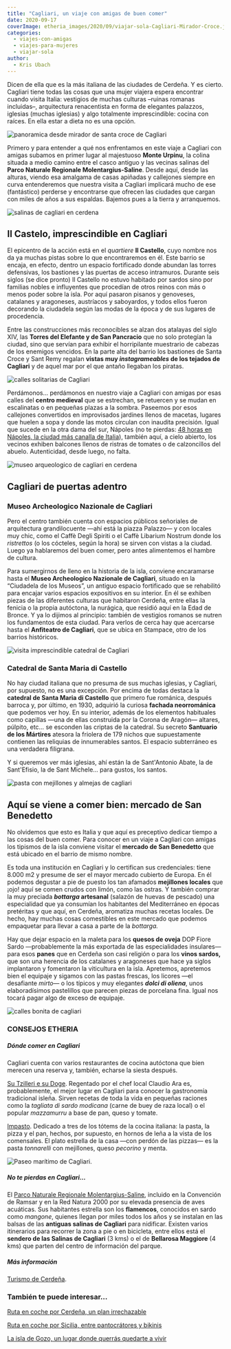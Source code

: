```yaml
---
title: "Cagliari, un viaje con amigas de buen comer"
date: 2020-09-17
coverImage: etheria_images/2020/09/viajar-sola-Cagliari-Mirador-Croce.jpg
categories: 
  - viajes-con-amigas
  - viajes-para-mujeres
  - viajar-sola
author: 
  - Kris Ubach
---
```


Dicen de ella que es la más italiana de las ciudades de Cerdeña. Y es cierto. Cagliari tiene todas las cosas que una mujer viajera espera encontrar cuando visita Italia: vestigios de muchas culturas –ruinas romanas incluidas–, arquitectura renacentista en forma de elegantes palazzos, iglesias (muchas iglesias) y algo totalmente imprescindible: cocina con raíces. En ella estar a dieta no es una opción.

![panoramica desde mirador de santa croce de Cagliari](etheria_images/2020/09/viajar-sola-Cagliari-Mirador-Croce.jpg "Vistas desde el mirador de la Santa Croce. © Kris Ubach")

Primero y para entender a qué nos enfrentamos en este viaje a Cagliari con amigas 
subamos en primer lugar al majestuoso **Monte Urpinu**, la colina situada a medio camino 
entre el casco antiguo y las vecinas salinas del **Parco Naturale Regionale 
Molentargius-Saline**. Desde aquí, desde las alturas, viendo esa amalgama de casas 
apiñadas y callejones siempre en curva entenderemos que nuestra visita a Cagliari 
implicará mucho de ese (fantástico) perderse y encontrarse que ofrecen las ciudades que 
cargan con miles de años a sus espaldas. Bajemos pues a la tierra y arranquemos. 

![salinas de cagliari en cerdena](etheria_images/2020/09/Parque-Salinas-Cagliari.jpg "Salinas del Parco Naturale Regionale Molentargius-Saline. © Kris Ubach")

## Il Castelo, imprescindible en Cagliari

El epicentro de la acción está en el _quartiere_ **Il Castello**, cuyo nombre nos da ya 
muchas pistas sobre lo que encontraremos en él. Este barrio se encaja, en efecto, dentro 
un espacio fortificado donde abundan las torres defensivas, los bastiones y las puertas 
de acceso intramuros. Durante seis siglos (se dice pronto) Il Castello no estuvo 
habitado por sardos sino por familias nobles e influyentes que procedían de otros reinos 
con más o menos poder sobre la isla. Por aquí pasaron pisanos y genoveses, catalanes y 
aragoneses, austríacos y saboyardos, y todos ellos fueron decorando la ciudadela según 
las modas de la época y de sus lugares de procedencia. 

Entre las construcciones más reconocibles se alzan dos atalayas del siglo XIV, las 
**Torres del Elefante y de San Pancracio** que no solo protegían la ciudad, sino que 
servían para exhibir el horripilante muestrario de cabezas de los enemigos vencidos. En 
la parte alta del barrio los bastiones de Santa Croce y Sant Remy regalan **vistas muy 
_instagrameables_ de los tejados de Cagliari** y de aquel mar por el que antaño llegaban 
los piratas. 

![calles solitarias de Cagliari](etheria_images/2020/09/viajes-para-mujeres-Cagliari.jpg "Calle de Cagliari. © Kris Ubach")

Perdámonos... perdámonos en nuestro viaje a Cagliari con amigas por esas calles del 
**centro medieval** que se estrechan, se retuercen y se mudan en escalinatas o en 
pequeñas plazas a la sombra. Paseemos por esos callejones convertidos en improvisados 
jardines llenos de macetas, lugares que huelen a sopa y donde las motos circulan con 
inaudita precisión. Igual que sucede en la otra dama del sur, Nápoles (no te pierdas: [48 
horas en Nápoles, la ciudad más canalla de 
Italia](https://etheriamagazine.com/2020/09/04/que-ver-en-napoles-en-fin-de-semana/)), 
también aquí, a cielo abierto, los vecinos exhiben balcones llenos de ristras de tomates 
o de calzoncillos del abuelo. Autenticidad, desde luego, no falta. 

![museo arqueologico de cagliari en cerdena](etheria_images/2020/09/viajar-con-amigas-Cagliari-Museo-Arqueologico.jpg "Museo Archeologico Nazionale de Cagliari. © Kris Ubach")

## Cagliari de puertas adentro

### Museo Archeologico Nazionale de Cagliari

Pero el centro también cuenta con espacios públicos señoriales de arquitectura 
grandilocuente —ahí está la piazza Palazzo— y con locales muy chic, como el Caffè Degli 
Spiriti o el Caffè Libarium Nostrum donde los _ristrettos_ (o los cócteles, según la 
hora) se sirven con vistas a la ciudad. Luego ya hablaremos del buen comer, pero antes 
alimentemos el hambre de cultura. 

Para sumergirnos de lleno en la historia de la isla, conviene encaramarse hasta el 
**Museo Archeologico Nazionale de Cagliari**, situado en la “Ciudadela de los Museos”, 
un antiguo espacio fortificado que se rehabilitó para encajar varios espacios 
expositivos en su interior. En él se exhiben piezas de las diferentes culturas que 
habitaron Cerdeña, entre ellas la fenicia o la propia autóctona, la nurágica, que 
residió aquí en la Edad de Bronce. Y ya lo dijimos al principio: también de vestigios 
romanos se nutren los fundamentos de esta ciudad. Para verlos de cerca hay que acercarse 
hasta el **Anfiteatro de Cagliari**, que se ubica en Stampace, otro de los barrios 
históricos. 

![visita imprescindible catedral de Cagliari](etheria_images/2020/09/viajar-sola-Cagliari-Catedral.jpg "Catedral de Santa Maria di Castello, en Cagliari. © Kris Ubach")

### Catedral de Santa Maria di Castello

No hay ciudad italiana que no presuma de sus muchas iglesias, y Cagliari, por supuesto, 
no es una excepción. Por encima de todas destaca la **catedral de Santa Maria di 
Castello** que primero fue románica, después barroca y, por último, en 1930, adquirió la 
curiosa **fachada neorrománica** que podemos ver hoy. En su interior, además de los 
elementos habituales como capillas —una de ellas construida por la Corona de Aragón— 
altares, púlpito, etc… se esconden las criptas de la catedral. Su secreto **Santuario de 
los Mártires** atesora la friolera de 179 nichos que supuestamente contienen las 
reliquias de innumerables santos. El espacio subterráneo es una verdadera filigrana. 

Y si queremos ver más iglesias, ahí están la de Sant'Antonio Abate, la de Sant'Efisio, 
la de Sant Michele... para gustos, los santos. 

![pasta con mejillones y almejas de cagliari](etheria_images/2020/09/viajar-sola-comer-cagliari.jpg "Pasta con mejillones, una delicia en Cagliari. © Kris Ubach")

## Aquí se viene a comer bien: mercado de San Benedetto

No olvidemos que esto es Italia y que aquí es preceptivo dedicar tiempo a las cosas del 
buen comer. Para conocer en un viaje a Cagliari con amigas los tipismos de la isla 
conviene visitar el **mercado de San Benedetto** que está ubicado en el barrio de mismo 
nombre. 

Es toda una institución en Cagliari y lo certifican sus credenciales: tiene 8.000 m2 y 
presume de ser el mayor mercado cubierto de Europa. En él podemos degustar a pie de 
puesto los tan afamados **mejillones locales** que ¡ojo! aquí se comen crudos con limón, 
como las ostras. Y también comprar la muy preciada **_bottarga_ artesanal** (salazón de 
huevas de pescado) una especialidad que ya consumían los habitantes del Mediterráneo en 
épocas pretéritas y que aquí, en Cerdeña, aromatiza muchas recetas locales. De hecho, 
hay muchas cosas comestibles en este mercado que podemos empaquetar para llevar a casa a 
parte de la _bottarga._ 

Hay que dejar espacio en la maleta para los **quesos de oveja** DOP Fiore Sardo 
—probablemente la más exportada de las especialidades insulares— para esos **panes** que 
en Cerdeña son casi religión o para los **vinos sardos,** que son una herencia de los 
catalanes y aragoneses que hace ya siglos implantaron y fomentaron la viticultura en la 
isla. Apretemos, apretemos bien el equipaje y sigamos con las pastas frescas, los 
licores —el desafiante _mirto_— o los típicos y muy elegantes **_dolci di oliena_**, 
unos elaboradísimos pastelillos que parecen piezas de porcelana fina. Igual nos tocará 
pagar algo de exceso de equipaje. 

![calles bonita de cagliari](etheria_images/2020/09/viajar-sola-Cagliari-Barrio-Castello.jpg "Una bonita calle de Cagliari. © Kris Ubach")

### CONSEJOS ETHERIA

##### Dónde comer en Cagliari

Cagliari cuenta con varios restaurantes de cocina autóctona que bien merecen una reserva 
y, también, echarse la siesta después. 

[Su Tzilleri e su Doge](http://www.claudioara.com). Regentado por el chef local Claudio 
Ara es, probablemente, el mejor lugar en Cagliari para conocer la gastronomía 
tradicional isleña. Sirven recetas de toda la vida en pequeñas raciones como la 
_tagliata di sardo modicana_ (carne de buey de raza local) o el popular _mazzamurru_ a 
base de pan, queso y tomate. 

[Impasto](http://www.impasto.me). Dedicado a tres de los tótems de la cocina italiana: 
la pasta, la pizza y el pan, hechos, por supuesto, en hornos de leña a la vista de los 
comensales. El plato estrella de la casa —con perdón de las pizzas— es la pasta 
_tonnarelli_ con mejillones, queso _pecorino_ y menta. 

![Paseo marítimo de Cagliari.](etheria_images/2020/09/cerdena-cagliari.jpg "Paseo marítimo de Cagliari. © Laura Lugaresi")

##### No te pierdas en Cagliari...

El [Parco Naturale Regionale Molentargius-Saline](http://www.parcomolentargius.it), 
incluido en la Convención de Ramsar y en la Red Natura 2000 por su elevada presencia de 
aves acuáticas. Sus habitantes estrella son los **flamencos**, conocidos en sardo como 
_mangone_, quienes llegan por miles todos los años y se instalan en las balsas de las 
**antiguas salinas de Cagliari** para nidificar. Existen varios itinerarios para 
recorrer la zona a pie o en bicicleta, entre ellos está el **sendero de las Salinas de 
Cagliari** (3 kms) o el de **Bellarosa Maggiore** (4 kms) que parten del centro de 
información del parque. 

##### Más información

[Turismo de Cerdeña](http://www.sardegnaturismo.it). 

### También te puede interesar...

[Ruta en coche por Cerdeña, un plan 
irrechazable](https://etheriamagazine.com/2018/09/14/viaje-chicas-isla-cerdena-italia/) 

[Ruta en coche por Sicilia, entre pantocrátores y 
bikinis](https://etheriamagazine.com/2021/07/05/sicilia-pantocratores-y-bikinis/) 

[La isla de Gozo, un lugar donde querrás quedarte a 
vivir](https://etheriamagazine.com/2021/04/29/que-ver-hacer-gozo-malta/)
